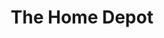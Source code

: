 ---
title: "The Home Depot"
url: /san-diego/the-home-depot-carmel-mountain-road/
shop: doityourself
---